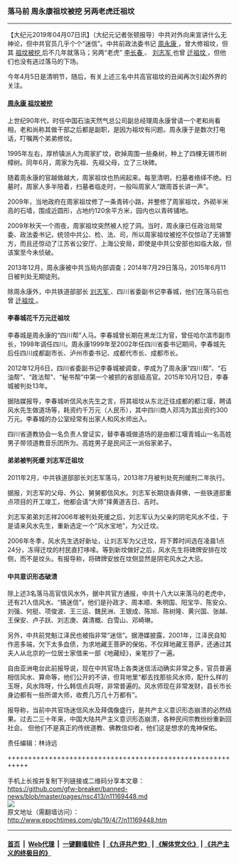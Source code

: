 ### 落马前 周永康祖坟被挖 另两老虎迁祖坟
------------------------

<p>
 【大纪元2019年04月07日讯】（大纪元记者张顿报导）中共对外向来宣讲什么无神论，但中共官员几乎个个“迷信”。中共前政法委书记
 <a href="http://www.epochtimes.com/gb/tag/%E5%91%A8%E6%B0%B8%E5%BA%B7.html">
  周永康
 </a>
 ，曾大修祖坟，但其
 <a href="http://www.epochtimes.com/gb/tag/%E7%A5%96%E5%9D%9F%E8%A2%AB%E6%8C%96.html">
  祖坟被挖
 </a>
 后不几年就落马；另两“老虎”
 <a href="http://www.epochtimes.com/gb/tag/%E6%9D%8E%E9%95%BF%E6%98%A5.html">
  李长春
 </a>
 、
 <a href="http://www.epochtimes.com/gb/tag/%E5%88%98%E5%BF%97%E5%86%9B.html">
  刘志军
 </a>
 也曾
 <a href="http://www.epochtimes.com/gb/tag/%E8%BF%81%E7%A5%96%E5%9D%9F.html">
  迁祖坟
 </a>
 ，但他们也没有逃过落马的下场。
</p>
<p>
 今年4月5日是清明节，随后，有关上述三名中共高官祖坟的丑闻再次引起外界的关注。
</p>
<h4>
 <strong>
  <a href="http://www.epochtimes.com/gb/tag/%E5%91%A8%E6%B0%B8%E5%BA%B7.html">
   周永康
  </a>
  <a href="http://www.epochtimes.com/gb/tag/%E7%A5%96%E5%9D%9F%E8%A2%AB%E6%8C%96.html">
   祖坟被挖
  </a>
 </strong>
</h4>
<p>
 上世纪90年代，时任中国石油天然气总公司副总经理周永康曾请一个老和尚看相，老和尚称其做干部之后都是副职，是因为祖坟有问题。周永康于是数次打电话，叮嘱两个弟弟修坟。
</p>
<p>
 1995年左右，厚桥镇派人为周家扩坟，砍掉周围一些桑树，种上了四棵无锡市树樟树。同年6月，周家为先祖、先祖父母，立了三块碑。
</p>
<p>
 随着周永康的官越做越大，周家祖坟也热闹起来。每至清明，扫墓者络绎不绝。扫墓时，周家人多半陪着，扫墓者临走时，一般叫周家人“跟周首长讲一声”。
</p>
<p>
 2009年，当地政府在周家祖坟修了一条青砖小路，并整修了周家祖坟，外砌半米高的石墙，围成近圆形，占地约120余平方米，园内也以青砖铺地。
</p>
<p>
 2009年秋天一个雨夜，周家祖坟突然被人挖了洞。当时，周永康已任政治局常委、政法委书记，统领中共公、检、法、司，所以周家祖坟被挖不仅惊动了无锡警方，而且还惊动了江苏省公安厅、上海公安局，即使是中共公安部也如临大敌，但该案至今未侦破。
</p>
<p>
 2013年12月，周永康被中共当局内部调查；2014年7月29日落马，2015年6月11日被判处无期徒刑。
</p>
<p>
 除周永康外，中共铁道部部长
 <a href="http://www.epochtimes.com/gb/tag/%E5%88%98%E5%BF%97%E5%86%9B.html">
  刘志军
 </a>
 、四川省委副书记李春城，他们在落马前也曾
 <a href="http://www.epochtimes.com/gb/tag/%E8%BF%81%E7%A5%96%E5%9D%9F.html">
  迁祖坟
 </a>
 。
</p>
<h4>
 <strong>
  李春城花千万元迁祖坟
 </strong>
</h4>
<p>
 李春城是周永康的“四川帮”人马。李春城曾长期在黑龙江为官，曾任哈尔滨市副市长，1998年调任四川。周永康1999年至2002年任四川省委书记期间，李春城先后任四川成都副市长、泸州市委书记、成都代市长、成都市长。
</p>
<p>
 2012年12月6日，四川省委副书记李春城被调查，李成为了周永康“四川帮”、“石油帮”、“政法帮”、“秘书帮”中第一个被抓的省部级高官。2015年10月12日，李春城被判处13年。
</p>
<p>
 据陆媒报导，李春城听信风水先生之言，将其祖坟从东北迁往成都的都江堰，聘请风水先生做道场等，耗资约千万元（人民币），其中四川商人邓鸿为其出资约300万元。李春城的办公室经常有出家人和风水师出入。
</p>
<p>
 四川省道教协会一名负责人曾证实，替李春城做道场的是由都江堰青城山一名高姓男子带领道教音乐团所为。高姓男子是民间正一派俗家弟子。
</p>
<h4>
 <strong>
  弟弟被判死缓 刘志军迁祖坟
 </strong>
</h4>
<p>
 2011年2月，中共铁道部部长刘志军落马，2013年7月被判处死刑缓刑二年执行。
</p>
<p>
 据报，刘志军的父母、外公、舅舅都信风水。刘志军长期烧香拜佛，一些铁道部重点项目的开工竣工，他都会请“大师”择黄道吉日、吉时。
</p>
<p>
 刘志军弟弟刘志祥2006年被判处死缓之后，刘志军认为父亲的阴宅风水不佳，于是请来风水先生，重新选定一个“风水宝地”，为父迁坟。
</p>
<p>
 2006年冬季，风水先生选好新址，让刘志军为父迁坟，将下葬时间选在凌晨1点24分，冻得迁坟的村民直打哆嗦。等到新坟做好之后，风水先生将碑牌安排在坟侧，而不是坟头。有报导称，将碑牌安放在坟侧显然是阴宅风水之大忌。
</p>
<h4>
 <strong>
  中共意识形态破溃
 </strong>
</h4>
<p>
 除上述3名落马高官信风水外，据中共官方通报，中共十八大以来落马的老虎中，还有21人信风水、“搞迷信”，他们是孙政才、周本顺、朱明国、阳宝华、陈安众、刘强、何挺、项俊波、王三运、魏民洲、王银成、陈旭、陈树隆、黄兴国、张越、王保安、卢子跃、刘志庚、龚清概、白雪山、邓崎琳。
</p>
<p>
 另外，中共前党魁江泽民也被指非常“迷信”。据港媒披露，2001年，江泽民自知作恶多端，欠下太多血债，为求地藏王菩萨的保佑，不仅拜地藏王菩萨，还通过其夫人从北京的一位居士家借来一部《地藏经》，亲笔抄了一遍。
</p>
<p>
 自由亚洲电台此前报导说，现在中共官场上各类迷信活动确实非常之多，官员普遍相信风水、算命等，他们公开的不讲，但背地里“都去找那些风水师，配什么样的玉呀，风水阵呀，什么韩信点兵呀，非常普遍的。风水师现在非常发财，县长市长身边都有一些所谓大师，收费几万几十万都有”。
</p>
<p>
 报导称，当前中共官场迷信风水及拜偶像盛行，是共产主义意识形态崩溃的必然结果。过去二三十年来，中国大陆共产主义意识形态崩溃，各种民间宗教纷纷重新回社会。 但他们不是真正的传统道教、佛教信仰者，他们这是想求的鬼神保佑。
</p>
<p>
 责任编辑：林诗远
</p>

+++++++++++++++++++++++++++++++++++++++++++++++++++++++++++<br/><br/>
手机上长按并复制下列链接或二维码分享本文章：<br/>
https://github.com/gfw-breaker/banned-news/blob/master/pages/nsc413/n11169448.md <br/>
<a href='https://github.com/gfw-breaker/banned-news/blob/master/pages/nsc413/n11169448.md'><img src='https://github.com/gfw-breaker/banned-news/blob/master/pages/nsc413/n11169448.md.png'/></a> <br/>
原文地址（需翻墙访问）：http://www.epochtimes.com/gb/19/4/7/n11169448.htm


------------------------
#### [首页](https://github.com/gfw-breaker/banned-news/blob/master/README.md) &nbsp;|&nbsp; [Web代理](https://github.com/labour-camp/helloworld) &nbsp;|&nbsp; [一键翻墙软件](https://github.com/gfw-breaker/nogfw/blob/master/README.md) &nbsp;| [《九评共产党》](https://github.com/gfw-breaker/9ping.md/blob/master/README.md#九评之一评共产党是什么) | [《解体党文化》](https://github.com/gfw-breaker/jtdwh.md/blob/master/README.md) | [《共产主义的终极目的》](https://github.com/gfw-breaker/gczydzjmd.md/blob/master/README.md)

